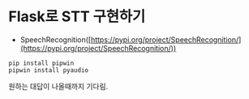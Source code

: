 ﻿# Flask로 STT 구현하기
- SpeechRecognition([https://pypi.org/project/SpeechRecognition/](https://pypi.org/project/SpeechRecognition/))

```
pip install pipwin 
pipwin install pyaudio
```
원하는 대답이 나올때까지 기다림.

